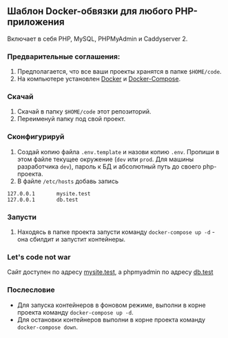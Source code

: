 ## Шаблон Docker-обвязки для любого PHP-приложения
Включает в себя PHP, MySQL, PHPMyAdmin и Caddyserver 2.

### Предварительные соглашения:
1. Предполагается, что все ваши проекты хранятся в папке `$HOME/code`.
2. На компьютере установлен [Docker](https://docs.docker.com/get-docker/) и [Docker-Compose](https://docs.docker.com/compose/install/).

### Скачай
1. Скачай в папку `$HOME/code` этот репозиторий.
2. Переименуй папку под свой проект.

### Сконфигурируй
1. Создай копию файла `.env.template` и назови копию `.env`. Пропиши в этом файле текущее окружение (`dev` или `prod`. Для машины разработчика `dev`), пароль к БД и абсолютный путь до своего php-проекта.
2. В файле `/etc/hosts` добавь запись
```
127.0.0.1       mysite.test
127.0.0.1       db.test
```

### Запусти
1. Находясь в папке проекта запусти команду `docker-compose up -d` - она сбилдит и запустит контейнеры.

### Let's code not war
Сайт доступен по адресу [mysite.test](http://mysite.test), а phpmyadmin по адресу [db.test](http://db.test)


### Послесловие
* Для запуска контейнеров в фоновом режиме, выполни в корне проекта команду `docker-compose up -d`.
* Для остановки контейнеров выполни в корне проекта команду `docker-compose down`.
